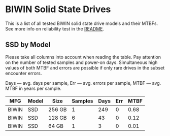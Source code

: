 BIWIN Solid State Drives
========================

This is a list of all tested BIWIN solid state drive models and their MTBFs. See
more info on reliability test in the [README](https://github.com/bsdhw/SMART).

SSD by Model
------------

Please take all columns into account when reading the table. Pay attention on the
number of tested samples and power-on days. Simultaneous high values of both MTBF
and errors are possible if only rare drives in the subset encounter errors.

Days — avg. days per sample,
Err  — avg. errors per sample,
MTBF — avg. MTBF in years per sample.

| MFG       | Model              | Size   | Samples | Days  | Err   | MTBF   |
|-----------|--------------------|--------|---------|-------|-------|--------|
| BIWIN     | SSD                | 256 GB | 1       | 249   | 0     | 0.68   |
| BIWIN     | SSD                | 128 GB | 6       | 43    | 0     | 0.12   |
| BIWIN     | SSD                | 64 GB  | 1       | 3     | 0     | 0.01   |

